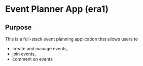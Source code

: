 # Event Planner App (era1)

## Purpose
This is a full-stack event planning application that allows users to
- create and manage events,
- join events,
- comment on events